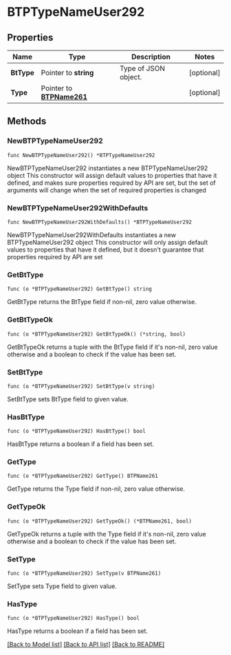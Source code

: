 # BTPTypeNameUser292

## Properties

Name | Type | Description | Notes
------------ | ------------- | ------------- | -------------
**BtType** | Pointer to **string** | Type of JSON object. | [optional] 
**Type** | Pointer to [**BTPName261**](BTPName261.md) |  | [optional] 

## Methods

### NewBTPTypeNameUser292

`func NewBTPTypeNameUser292() *BTPTypeNameUser292`

NewBTPTypeNameUser292 instantiates a new BTPTypeNameUser292 object
This constructor will assign default values to properties that have it defined,
and makes sure properties required by API are set, but the set of arguments
will change when the set of required properties is changed

### NewBTPTypeNameUser292WithDefaults

`func NewBTPTypeNameUser292WithDefaults() *BTPTypeNameUser292`

NewBTPTypeNameUser292WithDefaults instantiates a new BTPTypeNameUser292 object
This constructor will only assign default values to properties that have it defined,
but it doesn't guarantee that properties required by API are set

### GetBtType

`func (o *BTPTypeNameUser292) GetBtType() string`

GetBtType returns the BtType field if non-nil, zero value otherwise.

### GetBtTypeOk

`func (o *BTPTypeNameUser292) GetBtTypeOk() (*string, bool)`

GetBtTypeOk returns a tuple with the BtType field if it's non-nil, zero value otherwise
and a boolean to check if the value has been set.

### SetBtType

`func (o *BTPTypeNameUser292) SetBtType(v string)`

SetBtType sets BtType field to given value.

### HasBtType

`func (o *BTPTypeNameUser292) HasBtType() bool`

HasBtType returns a boolean if a field has been set.

### GetType

`func (o *BTPTypeNameUser292) GetType() BTPName261`

GetType returns the Type field if non-nil, zero value otherwise.

### GetTypeOk

`func (o *BTPTypeNameUser292) GetTypeOk() (*BTPName261, bool)`

GetTypeOk returns a tuple with the Type field if it's non-nil, zero value otherwise
and a boolean to check if the value has been set.

### SetType

`func (o *BTPTypeNameUser292) SetType(v BTPName261)`

SetType sets Type field to given value.

### HasType

`func (o *BTPTypeNameUser292) HasType() bool`

HasType returns a boolean if a field has been set.


[[Back to Model list]](../README.md#documentation-for-models) [[Back to API list]](../README.md#documentation-for-api-endpoints) [[Back to README]](../README.md)


